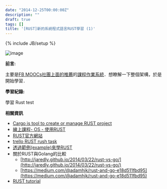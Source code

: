 ```yaml
---
date: "2014-12-25T00:00:00Z"
description: ""
draft: true
tags: []
title: '[RUST]新的系統程式語言RUST學習 (1)'
---
```

{% include JB/setup %}

![image](http://www.rust-lang.org/logos/rust-logo-blk.svg)

**前言:**

主要是[FB MOOCs社團上面的推薦](https://www.facebook.com/groups/courserazh/permalink/852795524760307/)的[課程作業系統](http://rust-class.org/index.html)．想瞭解一下整個架構，於是開始學習．

**學習紀錄:**

學習 Rust test


**相關資訊**

- [Cargo is  tool to create or manage RUST project](http://doc.crates.io/guide.html)
- [線上課程- OS - 使用RUST](http://rust-class.org/index.html)
- [RUST官方網站](http://www.rust-lang.org/)        
- [trello RUST rush task](https://trello.com/b/uwzd0qUZ/rust-rush)
- [透過範例(example)來學RUST](http://rustbyexample.com/index.html)
- 關於RUST與Golang的比較
    - [http://jaredly.github.io/2014/03/22/rust-vs-go/](http://jaredly.github.io/2014/03/22/rust-vs-go/)
    - [https://medium.com/@adamhjk/rust-and-go-e18d511fbd95](https://medium.com/@adamhjk/rust-and-go-e18d511fbd95)
- [RUST tutorial](http://aml3.github.io/RustTutorial/html/01.html#Getting_Started:_Variables,_Functions,_and_Syntax)

